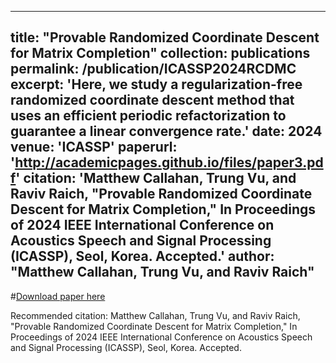 ---
title: "Provable Randomized Coordinate Descent for Matrix Completion"
collection: publications
permalink: /publication/ICASSP2024RCDMC
excerpt: 'Here, we study a regularization-free randomized coordinate descent method that uses an efficient periodic refactorization to guarantee a linear convergence rate.'
date: 2024
venue: 'ICASSP'
 paperurl: 'http://academicpages.github.io/files/paper3.pdf'
citation: 'Matthew Callahan, Trung Vu, and Raviv Raich, &quot;Provable Randomized Coordinate Descent for Matrix Completion,&quot; In Proceedings of 2024 IEEE International Conference on Acoustics Speech and Signal Processing (ICASSP), Seol, Korea. Accepted.'
author: "<strong>Matthew Callahan</strong>, Trung Vu, and Raviv Raich" 
 ---


#[Download paper here](http://academicpages.github.io/files/paper3.pdf)

Recommended citation: Matthew Callahan, Trung Vu, and Raviv Raich, &quot;Provable Randomized Coordinate Descent for Matrix Completion,&quot; In Proceedings of 2024 IEEE International Conference on Acoustics Speech and Signal Processing (ICASSP), Seol, Korea. Accepted.

